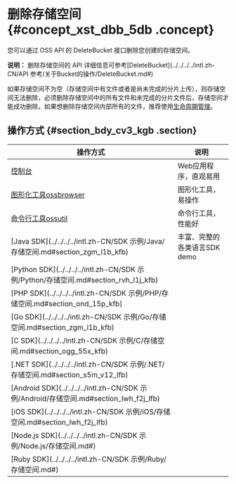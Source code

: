 # 删除存储空间 {#concept_xst_dbb_5db .concept}

您可以通过 OSS API 的 DeleteBucket 接口删除您创建的存储空间。

**说明：** 删除存储空间的 API 详细信息可参考[DeleteBucket](../../../../intl.zh-CN/API 参考/关于Bucket的操作/DeleteBucket.md#)

如果存储空间不为空（存储空间中有文件或者是尚未完成的分片上传），则存储空间无法删除，必须删除存储空间中的所有文件和未完成的分片文件后，存储空间才能成功删除。如果想删除存储空间内部所有的文件，推荐使用[生命周期管理](intl.zh-CN/开发指南/文件生命周期/管理文件生命周期.md#)。

## 操作方式 {#section_bdy_cv3_kgb .section}

|操作方式|说明|
|----|--|
|[控制台](../../../../intl.zh-CN/控制台用户指南/管理存储空间/创建存储空间.md#)|Web应用程序，直观易用|
|[图形化工具ossbrowser](../../../../intl.zh-CN/常用工具/图形化管理工具ossbrowser/快速开始.md#)|图形化工具，易操作|
|[命令行工具ossutil](../../../../intl.zh-CN/常用工具/命令行工具ossutil/有关Bucket的命令.md#ul_nxp_chs_vdb)|命令行工具，性能好|
|[Java SDK](../../../../intl.zh-CN/SDK 示例/Java/存储空间.md#section_zgm_l1b_kfb)|丰富、完整的各类语言SDK demo|
|[Python SDK](../../../../intl.zh-CN/SDK 示例/Python/存储空间.md#section_rvh_l1j_kfb)|
|[PHP SDK](../../../../intl.zh-CN/SDK 示例/PHP/存储空间.md#section_ond_15p_kfb)|
|[Go SDK](../../../../intl.zh-CN/SDK 示例/Go/存储空间.md#section_zgm_l1b_kfb)|
|[C SDK](../../../../intl.zh-CN/SDK 示例/C/存储空间.md#section_ogg_55x_kfb)|
|[.NET SDK](../../../../intl.zh-CN/SDK 示例/.NET/存储空间.md#section_s5m_v12_lfb)|
|[Android SDK](../../../../intl.zh-CN/SDK 示例/Android/存储空间.md#section_lwh_f2j_lfb)|
|[iOS SDK](../../../../intl.zh-CN/SDK 示例/iOS/存储空间.md#section_lwh_f2j_lfb)|
|[Node.js SDK](../../../../intl.zh-CN/SDK 示例/Node.js/存储空间.md#)|
|[Ruby SDK](../../../../intl.zh-CN/SDK 示例/Ruby/存储空间.md#)|

